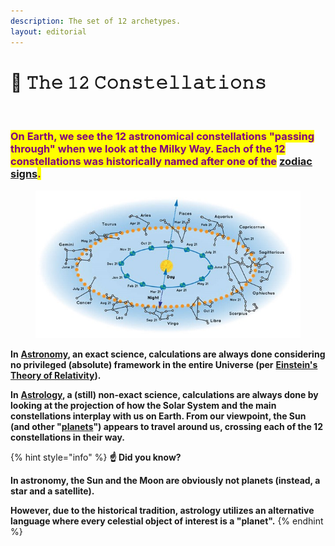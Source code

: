 ```yaml
---
description: The set of 12 archetypes.
layout: editorial
---
```


# 🌌 𝚃𝚑𝚎 𝟷𝟸 𝙲𝚘𝚗𝚜𝚝𝚎𝚕𝚕𝚊𝚝𝚒𝚘𝚗𝚜

<figure><img src="../../../../../.gitbook/assets/pexels-btgl-♡-18340053.jpg" alt="" width="375"><figcaption></figcaption></figure>

### <mark style="color:purple;">On Earth, we see the 12 astronomical constellations "passing through" when we look at the Milky Way. Each of the 12 constellations was historically named after one of the</mark> [zodiac signs](./)<mark style="color:purple;">.</mark>&#x20;



<figure><img src="../../../../../.gitbook/assets/What-Is-the-Zodiac.jpg" alt=""><figcaption></figcaption></figure>

**In** [**Astronomy**](../../../astrophysics/)**, an exact science, calculations are always done considering no privileged (absolute) framework in the entire Universe (per** [**Einstein's Theory of Relativity**](https://en.wikipedia.org/wiki/Theory\_of\_relativity)**).**&#x20;

**In** [**Astrology**](../../)**, a (still) non-exact science, calculations are always done by looking at the projection of how the Solar System and the main constellations interplay with us on Earth. From our viewpoint, the Sun (and other "**[**planets**](../planets/)**") appears to travel around us, crossing each of the 12 constellations in their way.**



{% hint style="info" %}
**☝️ Did you know?**&#x20;

**In astronomy, the Sun and the Moon are obviously not planets (instead, a star and a satellite).** &#x20;

**However, due to the historical tradition, astrology utilizes an alternative language where every celestial object of interest is a "planet".**
{% endhint %}
